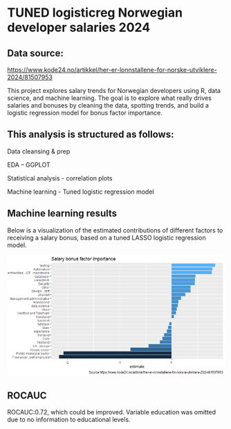# TUNED logisticreg Norwegian developer salaries 2024 

## Data source: 

https://www.kode24.no/artikkel/her-er-lonnstallene-for-norske-utviklere-2024/81507953


This project explores salary trends for Norwegian developers using R, data science, and machine learning. The goal is to explore what really drives salaries and bonuses by cleaning the data, spotting trends, and build a logistic regression model for bonus factor importance. 


## This analysis is structured as follows:

Data cleansing & prep  

EDA – GGPLOT 

Statistical analysis - correlation plots 

Machine learning - Tuned logistic regression model 

## Machine learning results 

Below is a visualization of the estimated contributions of different factors to receiving a salary bonus, based on a tuned LASSO logistic regression model.


![Bonus estimates](https://github.com/HNordholm/TUNED-logisticreg-Norwegian-bonus/blob/main/Estimatesforbonus.png?raw=true)


## ROCAUC 

ROCAUC:0.72, which could be improved. Variable education was omitted due to no information to educational levels.



